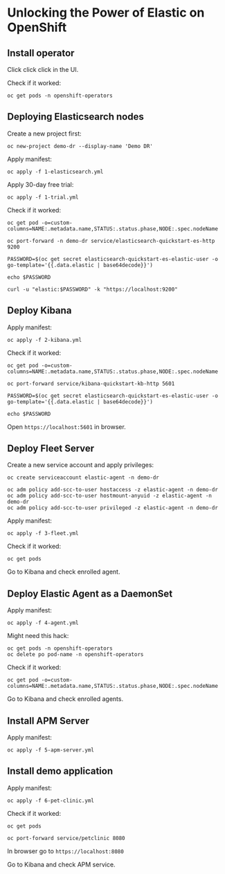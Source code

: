 # Unlocking the Power of Elastic on OpenShift

## Install operator

Click click click in the UI.

Check if it worked:

```shell
oc get pods -n openshift-operators
```

## Deploying Elasticsearch nodes

Create a new project first:

```shell
oc new-project demo-dr --display-name 'Demo DR' 
```

Apply manifest:

```shell
oc apply -f 1-elasticsearch.yml
```

Apply 30-day free trial:

```shell
oc apply -f 1-trial.yml
```

Check if it worked:

```shell
oc get pod -o=custom-columns=NAME:.metadata.name,STATUS:.status.phase,NODE:.spec.nodeName

oc port-forward -n demo-dr service/elasticsearch-quickstart-es-http 9200

PASSWORD=$(oc get secret elasticsearch-quickstart-es-elastic-user -o go-template='{{.data.elastic | base64decode}}')

echo $PASSWORD

curl -u "elastic:$PASSWORD" -k "https://localhost:9200"
```

## Deploy Kibana

Apply manifest:

```shell
oc apply -f 2-kibana.yml
```

Check if it worked:

```shell
oc get pod -o=custom-columns=NAME:.metadata.name,STATUS:.status.phase,NODE:.spec.nodeName

oc port-forward service/kibana-quickstart-kb-http 5601

PASSWORD=$(oc get secret elasticsearch-quickstart-es-elastic-user -o go-template='{{.data.elastic | base64decode}}')

echo $PASSWORD
```

Open `https://localhost:5601` in browser.

## Deploy Fleet Server

Create a new service account and apply privileges:

```shell
oc create serviceaccount elastic-agent -n demo-dr

oc adm policy add-scc-to-user hostaccess -z elastic-agent -n demo-dr
oc adm policy add-scc-to-user hostmount-anyuid -z elastic-agent -n demo-dr
oc adm policy add-scc-to-user privileged -z elastic-agent -n demo-dr
```

Apply manifest:

```shell
oc apply -f 3-fleet.yml
```

Check if it worked:

```shell
oc get pods
```

Go to Kibana and check enrolled agent.

## Deploy Elastic Agent as a DaemonSet

Apply manifest:

```shell
oc apply -f 4-agent.yml
```

Might need this hack:

```shell
oc get pods -n openshift-operators
oc delete po pod-name -n openshift-operators
```

Check if it worked:

```shell
oc get pod -o=custom-columns=NAME:.metadata.name,STATUS:.status.phase,NODE:.spec.nodeName
```

Go to Kibana and check enrolled agents.

## Install APM Server

Apply manifest:

```shell
oc apply -f 5-apm-server.yml
```

## Install demo application 

Apply manifest:

```shell
oc apply -f 6-pet-clinic.yml
```

Check if it worked:

```shell
oc get pods

oc port-forward service/petclinic 8080
```

In browser go to `https://localhost:8080`

Go to Kibana and check APM service.